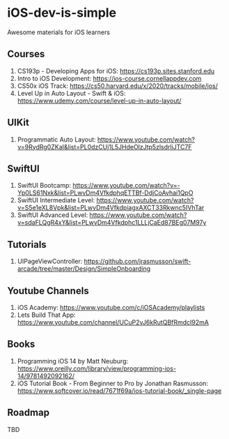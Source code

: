 # iOS-dev-is-simple
Awesome materials for iOS learners


## Courses
1. CS193p - Developing Apps for iOS: https://cs193p.sites.stanford.edu
2. Intro to iOS Development: https://ios-course.cornellappdev.com
3. CS50x iOS Track: https://cs50.harvard.edu/x/2020/tracks/mobile/ios/
4. Level Up in Auto Layout - Swift & iOS: https://www.udemy.com/course/level-up-in-auto-layout/

## UIKit
1. Programmatic Auto Layout: https://www.youtube.com/watch?v=9RydRg0ZKaI&list=PL0dzCUj1L5JHdeOlzJtp5zlsdrliJTC7F

## SwiftUI
1. SwiftUI Bootcamp: https://www.youtube.com/watch?v=-Yp0LS61Nxk&list=PLwvDm4VfkdphqETTBf-DdjCoAvhai1QpO
2. SwiftUI Intermediate Level: https://www.youtube.com/watch?v=S5e1eXL8Vpk&list=PLwvDm4VfkdpiagxAXCT33Rkwnc5IVhTar
3. SwiftUI Advanced Level: https://www.youtube.com/watch?v=sdaFLQgR4xY&list=PLwvDm4Vfkdphc1LLLjCaEd87BEg07M97y

## Tutorials
1. UIPageViewController: https://github.com/jrasmusson/swift-arcade/tree/master/Design/SimpleOnboarding

## Youtube Channels
1. iOS Academy: https://www.youtube.com/c/iOSAcademy/playlists
2. Lets Build That App: https://www.youtube.com/channel/UCuP2vJ6kRutQBfRmdcI92mA


## Books
1. Programming iOS 14 by Matt Neuburg: https://www.oreilly.com/library/view/programming-ios-14/9781492092162/
2. iOS Tutorial Book - From Beginner to Pro by Jonathan Rasmusson: https://www.softcover.io/read/7671f69a/ios-tutorial-book/_single-page

## Roadmap
TBD
